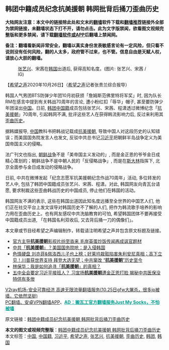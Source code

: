  <h2>韩团中籍成员纪念抗美援朝 韩网批背后捅刀歪曲历史</h2> <p class="notice"><b>大陆网友注意：本文中的链接除此处和文末的<a href="https://github.com/bannedbook/fanqiang" >翻墙</a>软件下载和<a href="https://github.com/killgcd/justmysocks/blob/master/README.md">翻墙推荐</a>链接外全部为禁网链接，未翻墙状态下打不开，请勿点击。此为文字版禁闻，欲看图文视频完整版和更多禁闻，请下载<a href="https://github.com/bannedbook/fanqiang">翻墙软件或APP</a>后翻墙上禁闻网。</p><p>备注：翻墙看新闻非常安全，翻墙以真实身份发表敏感言论有一定风险，但只看不说则没有任何风险，翻的人太多，政府管不过来，也不管。信息自由是天赋人权，请放心大胆的翻墙。</b></p>  <div class="entry"> <figure><figcaption><a href="https://www.bannedbook.org/bnews/tag/%e5%bc%a0%e8%89%ba%e5%85%b4/" class="st_tag internal_tag" rel="tag" title="标签 张艺兴 下的日志">张艺兴</a>、宋茜在<a href="https://www.bannedbook.org/bnews/tag/%e9%9f%a9%e5%9b%bd/" class="st_tag internal_tag" rel="tag" title="标签 韩国 下的日志">韩国</a>出道后, 获得高知名度。(图片: 张艺兴、宋茜 / IG)</figcaption></figure> <p>【<span class='wp_keywordlink_affiliate'><a href="https://www.soundofhope.org" title="希望之声" target="_blank">希望之声</a></span>2020年10月26日】（<a href="https://www.bannedbook.org/bnews/tag/%e5%b8%8c%e6%9c%9b%e4%b9%8b%e5%a3%b0/" class="st_tag internal_tag" rel="tag" title="标签 希望之声 下的日志">希望之声</a>记者张贵兰综合报导）</p> <p>韩国人气男团BTS防弹少年团10月初获颁「詹姆斯范佛里特将军奖」时, 因为队长RM在感言中提到有关韩战70周年的言论, 遭小粉红扣「辱华」帽子, 甚至要防弹少年团滚出<span class='wp_keywordlink_affiliate'><a href="https://www.bannedbook.org/" title="中国" target="_blank">中国</a></span>。日前, <a href="https://www.bannedbook.org/bnews/tag/%E9%9F%A9%E5%9B%A2/" class="st_tag internal_tag" rel="tag" title="标签 韩团 下的日志">韩团</a><a href="https://www.bannedbook.org/bnews/tag/%E4%B8%AD%E5%9B%BD%E7%B1%8D/" class="st_tag internal_tag" rel="tag" title="标签 中国籍 下的日志">中国籍</a>成员包括张艺兴、宋茜、程潇透过微博纪念「<span class='wp_keywordlink'><a href="https://www.bannedbook.org/forum2/topic952.html" title="历史回顾：从“抗美援朝”到“大跃进”" target="_blank">抗美援朝</a></span>」70周年, 引起韩网不满, 批评这些艺人在获得韩流影响力后, 反过来利用其<a href="https://www.bannedbook.org/bnews/tag/%E6%AD%AA%E6%9B%B2%E5%8E%86%E5%8F%B2/" class="st_tag internal_tag" rel="tag" title="标签 歪曲历史 下的日志">歪曲历史</a>。</p> <p></p>  <p>据韩媒报导, <a href="https://www.bannedbook.org/bnews/tag/%E4%B8%AD%E5%9B%BD/" class="st_tag internal_tag" rel="tag" title="标签 中国 下的日志">中国</a>教科书把韩战记载成<a href="https://www.bannedbook.org/bnews/tag/%E6%8A%97%E7%BE%8E%E6%8F%B4%E6%9C%9D/" class="st_tag internal_tag" rel="tag" title="标签 抗美援朝 下的日志">抗美援朝</a>, 导致中国人对这段历史的认知错误；而美国国务院发言人也发文, 反驳中共总书记<a href="https://www.bannedbook.org/bnews/tag/%e4%b9%a0%e8%bf%91%e5%b9%b3/" class="st_tag internal_tag" rel="tag" title="标签 习近平 下的日志">习近平</a>把朝鲜半岛战争定义为美国帝国主义的侵略。</p> <p>法广刊文也指出, <span class='wp_keywordlink'><a href="https://www.bannedbook.org/forum2/topic1037.html" title="朝鲜战争——李奇微回忆录" target="_blank">朝鲜战争</a></span>不是「美帝国主义发动的」, 而是金正恩的爷爷金日成精心策划的；朝鲜战争不是中朝人民的「反侵略战争」, 而是在<span class='wp_keywordlink'><a href="https://www.bannedbook.org/forum2/topic1256.html" title="斯大林（上、中、下册）" target="_blank">斯大林</a></span>指挥下, 北京全面参与金日成发动的侵略战争。</p> <p></p>  <p>日前, 中共在微博发起「纪念志愿军抗美援朝纪念作战70周年」活动, 多位转发的艺人中, 包括了韩团中国籍成员张艺兴、宋茜、程潇。对此, 韩国网友向青瓦台请愿, 要求制裁这些歪曲韩战历史的中国成员, 停止他们在韩国的活动。</p> <p></p> <p>韩国网友不满的表示, 这些在韩国出道因此知名度远播至全世界的中国艺人们, 他们正在社交平台上发文误导对韩国历史不了解的人们, 把作为韩流歌手培养的影响力用在歪曲历史上。也有网友感叹中共洗脑教育的可怕, 希望韩国团体不要再接受中国籍成员出道, 「在韩国名利双收后, 又去背后捅一刀的偶像们」。</p>  <p>本文章或节目经希望之声编辑制作，转载请注明希望之声并包含原文标题及链接。</p> <ul class='op-related-articles' title='相关阅读'> <li><a href='https://www.bannedbook.org/bnews/headline/20201026/1420556.html' target='_blank'>官方主导<b>抗美援朝</b>影视片纷至沓来 毛岸英蛋炒饭传闻再成讽官题材</a></li> <li><a href='https://www.bannedbook.org/bnews/cbnews/20201026/1420293.html' target='_blank'>中共「<b>抗美援朝</b>」？美国国务院呛：是入侵韩国</a></li> <li><a href='https://www.bannedbook.org/bnews/bannedvideo/20201026/1420286.html' target='_blank'>色情硬盘 刘亦菲&佩洛西儿子也上榜；好莱坞栽赃陷害朱利安尼真相；高下立见！川普获世界支持 拜登大选无望；中共窜改 “<b>抗美援朝</b>”历史至今</a></li> <li><a href='https://www.bannedbook.org/bnews/baitai/20201026/1420279.html' target='_blank'>林保华：我是如何追寻「<b>抗美援朝</b>」的真相？</a></li> <li><a href='https://www.bannedbook.org/bnews/topimagenews/20201025/1420116.html' target='_blank'>五中全会要定习近平接班人？ 习宣扬<b>抗美援朝</b>遭金正恩打脸 揭秘中共医保没特供有多惨</a></li> </ul> <p class="texttj"> <a href="https://www.bannedbook.org/forum23/topic22702.html" target="_blank">V2ray机场-安全可靠经济 高速无限流量翻墙服务(10.25日gfw大屠杀，很多ip被墙，它依然坚挺)</a><br/> <a href="https://github.com/bannedbook/fanqiang/wiki/%E7%A6%81%E9%97%BB%E7%BD%91%E5%AE%89%E5%8D%93%E7%BF%BB%E5%A2%99%E6%96%B0%E9%97%BBAPP" target="_blank">PC翻墙、安卓VPN翻墙APP</a>、<span onclick="window.open('https://github.com/killgcd/justmysocks/blob/master/README.md')" style="font-weight:bold;color:#00A191;cursor:pointer;text-decoration:underline;outline:none">AD：搬瓦工官方翻墙服务Just My Socks，不怕被墙</span></p><p>原文链接：<a class="src_link"  href="https://www.soundofhope.org/post/436090" target="_blank">韩团中籍成员纪念抗美援朝 韩网批背后捅刀歪曲历史</a></p><a name='sharetosocial'></a>       <div><b>本文的图文或视频完整版</b>：<a href='https://www.bannedbook.org/bnews/comments/20201027/1420700.html'>韩团中籍成员纪念抗美援朝 韩网批背后捅刀歪曲历史</a></div>  </div><!--END ENTRY--> <div class="postfooter"> <div>本文标签：<a href="https://www.bannedbook.org/bnews/tag/%E4%B8%AD%E5%9B%BD/" rel="tag">中国</a>, <a href="https://www.bannedbook.org/bnews/tag/%E4%B8%AD%E5%9B%BD%E7%B1%8D/" rel="tag">中国籍</a>, <a href="https://www.bannedbook.org/bnews/tag/%e4%b9%a0%e8%bf%91%e5%b9%b3/" rel="tag">习近平</a>, <a href="https://www.bannedbook.org/bnews/tag/%e5%b8%8c%e6%9c%9b%e4%b9%8b%e5%a3%b0/" rel="tag">希望之声</a>, <a href="https://www.bannedbook.org/bnews/tag/%e5%bc%a0%e8%89%ba%e5%85%b4/" rel="tag">张艺兴</a>, <a href="https://www.bannedbook.org/bnews/tag/%E6%8A%97%E7%BE%8E%E6%8F%B4%E6%9C%9D/" rel="tag">抗美援朝</a>, <a href="https://www.bannedbook.org/bnews/tag/%E6%AD%AA%E6%9B%B2%E5%8E%86%E5%8F%B2/" rel="tag">歪曲历史</a>, <a href="https://www.bannedbook.org/bnews/tag/%E9%9F%A9%E5%9B%A2/" rel="tag">韩团</a>, <a href="https://www.bannedbook.org/bnews/tag/%e9%9f%a9%e5%9b%bd/" rel="tag">韩国</a></div>  </div><!--END POSTFOOTER--> 